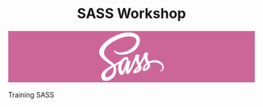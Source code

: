 <div align="center">
<h1>SASS Workshop</h1>
</div>

<div align="center">
    <img src="/src/img/sass-cours.png" />
</div>

<p>Training SASS</p> 
